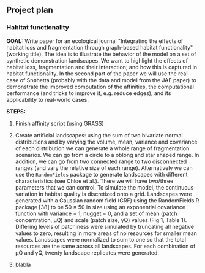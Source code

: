 ## Project plan

### Habitat functionality

**GOAL:** 
Write paper for an ecological journal "Integrating the effects of habitat loss and fragmentation through graph-based habitat functionality" (working title). The idea is to illustrate the behavior of the model on a set of synthetic demonstration landscapes. We want to highlight the effects of habitat loss, fragmentation and their interaction; and how this is captured in habitat functionality. In the second part of the paper we will use the real case of Snøhetta (probably with the data and model from the JAE paper) to demonstrate the improved computation of the affinities, the computational performance (and tricks to improve it, e.g. reduce edges), and its applicability to real-world cases. 

**STEPS:**

1. Finish affinity script (using GRASS)
2. Create artificial landscapes: using the sum of two bivariate normal distributions and by varying the volume, mean, variance and covariance of each distribution we can generate a whole range of fragmentation scenarios. We can go from a circle to a oblong and star shaped range. In addition, we can go from two connected range to two disconnected ranges (and vary the relative size of each range). Alternatively we can use the ```RandomFields``` package to generate landscapes with different characteristics (see Chloe et al.). There we will have two/three parameters that we can control.
To simulate the model, the continuous variation in habitat quality is discretized onto a grid. Landscapes were generated with a Gaussian random field (GRF) using the RandomFields R package [38] to be 50 × 50 in size using an exponential covariance function with variance = 1, nugget = 0, and a set of mean (patch concentration, μQ) and scale (patch size, γQ) values (Fig 1, Table 1). Differing levels of patchiness were simulated by truncating all negative values to zero, resulting in more areas of no resources for smaller mean values. Landscapes were normalized to sum to one so that the total resources are the same across all landscapes. For each combination of μQ and γQ, twenty landscape replicates were generated. 


3. blabla
